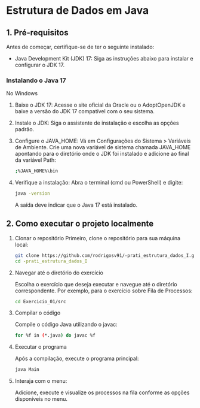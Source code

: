 # Estrutura de Dados em Java
## 1. Pré-requisitos
Antes de começar, certifique-se de ter o seguinte instalado:
- Java Development Kit (JDK) 17: Siga as instruções abaixo para instalar e configurar o JDK 17.
### Instalando o Java 17
No Windows
1. Baixe o JDK 17:
   Acesse o site oficial da Oracle ou o AdoptOpenJDK e baixe a versão do JDK 17 compatível com o seu sistema.

2. Instale o JDK:
   Siga o assistente de instalação e escolha as opções padrão.

3. Configure o JAVA_HOME:
   Vá em Configurações do Sistema > Variáveis de Ambiente. Crie uma nova variável de sistema chamada JAVA_HOME apontando para o diretório onde o JDK foi instalado e adicione ao final da variável Path:
    ```bash
    ;%JAVA_HOME%\bin 
    ```
4. Verifique a instalação:
   Abra o terminal (cmd ou PowerShell) e digite:
    ```bash
    java -version
    ```
   A saída deve indicar que o Java 17 está instalado.

## 2. Como executar o projeto localmente
1. Clonar o repositório
   Primeiro, clone o repositório para sua máquina local:

    ```bash
    git clone https://github.com/rodrigosv91/-prati_estrutura_dados_I.git
    cd -prati_estrutura_dados_I
    ```
2. Navegar até o diretório do exercício

   Escolha o exercício que deseja executar e navegue até o diretório correspondente. Por exemplo, para o exercício sobre Fila de Processos:

    ```bash
    cd Exercicio_01/src
    ```
3. Compilar o código

   Compile o código Java utilizando o javac:
    ```bash
    for %f in (*.java) do javac %f
    ```
4. Executar o programa

   Após a compilação, execute o programa principal:
    ```bash
    java Main
    ```

5. Interaja com o menu:

   Adicione, execute e visualize os processos na fila conforme as opções disponíveis no menu.